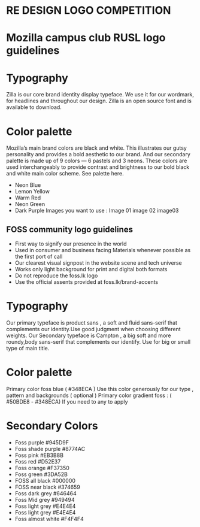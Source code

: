 # RE DESIGN LOGO COMPETITION


# Mozilla campus club RUSL logo guidelines

# Typography
Zilla is our core brand identity display typeface. We use it for our wordmark, for headlines and throughout our design. Zilla is an open source font and is available to download.

# Color palette
Mozilla’s main brand colors are black and white. This illustrates our gutsy personality and provides a bold aesthetic to our brand. And our secondary palette is made up of 9 colors — 6 pastels and 3 neons. These colors are used interchangeably to provide contrast and brightness to our bold black and white main color scheme. See palette here.

- Neon Blue
- Lemon Yellow
- Warm Red
- Neon Green
- Dark Purple
Images you want to use :  Image 01  image 02  image03

## FOSS community logo guidelines

- First way to signify our presence in the world
- Used in consumer and business facing Materials whenever possible as the first port of call
- Our clearest visual signpost in the website scene and tech universe
- Works only light background for print and digital both formats
- Do not reproduce the foss.lk logo
- Use the official assents provided at foss.lk/brand-accents

# Typography
Our primary typeface is product sans , a soft and fluid sans-serif that complements our identity.Use good judgment when choosing different weights.
Our Secondary typeface is Campton , a big soft and more roundy,body sans-serif that complements our identify. Use for big or small type of main title.
            
# Color palette
Primary color foss blue ( #348ECA )
Use this color generously for our type , pattern and backgrounds ( optional )
Primary color gradient foss : ( #50BDE8 - #348ECA)
If you need to any to apply

# Secondary Colors 

- Foss purple #945D9F                          
- Foss shade purple #8774AC                     
- Foss pink #EB3B8B                            
- Foss red #D52E37                              
- Foss orange #F37350                           
- Foss green #3DA52B                            
- FOSS all black #000000
- FOSS near black #374659
- Foss dark grey #646464
- Foss Mid grey #949494
- Foss light grey #E4E4E4
- Foss light grey #E4E4E4
- Foss almost white #F4F4F4
